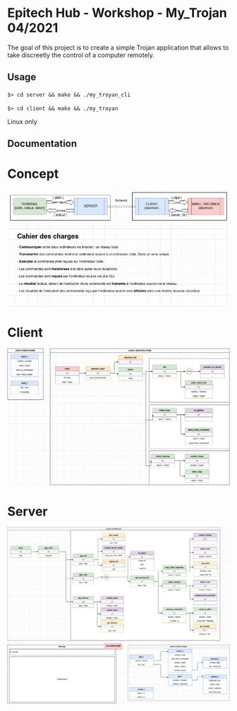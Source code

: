 # Epitech Hub - Workshop - My_Trojan 04/2021
The goal of this project is to create a simple Trojan application that allows to take discreetly the control of a computer remotely. 

## Usage
`$> cd server && make && ./my_troyan_cli`

`$> cd client && make && ./my_troyan`


Linux only

## Documentation

# Concept
![concept](.github/img/my_troyan-Concept.jpg)

# Client
![Client](.github/img/my_troyan-client_Troyan.jpg)

# Server
![Server](.github/img/my_troyan-server_Attack.jpg)
